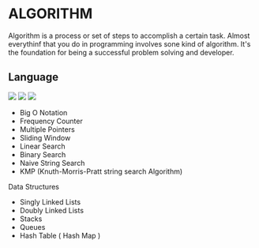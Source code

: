 # ALGORITHM
Algorithm is a process or set of steps to accomplish a certain task. Almost everythinf that you do in programming involves sone kind of algorithm. It's the foundation for being a successful problem solving and developer.

## Language
<img src="https://img.shields.io/badge/JavaScript-F7DF1E?style=for-the-badge&logo=JavaScript&logoColor=white" />
<img src="https://img.shields.io/badge/Java-ED8B00?style=for-the-badge&logo=openjdk&logoColor=white">
<img src="https://img.shields.io/badge/Python-3776AB?style=for-the-badge&logo=python&logoColor=white">

- Big O Notation
- Frequency Counter
- Multiple Pointers
- Sliding Window
- Linear Search
- Binary Search
- Naive String Search
- KMP (Knuth-Morris-Pratt string search Algorithm)

Data Structures
- Singly Linked Lists
- Doubly Linked Lists
- Stacks
- Queues
- Hash Table ( Hash Map )